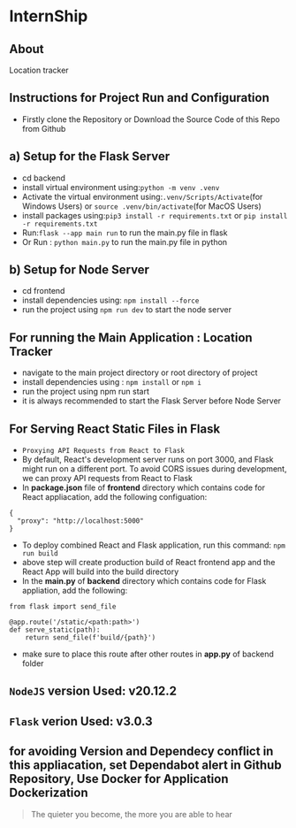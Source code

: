 # InternShip
## About
Location tracker
## Instructions for Project Run and Configuration
* Firstly clone the Repository or Download the Source Code of this Repo from Github
## a) Setup for the Flask Server
* cd backend
* install virtual environment using:```python -m venv .venv```
* Activate the virtual environment using:```.venv/Scripts/Activate```(for Windows Users) or ```source .venv/bin/activate```(for MacOS Users) 
* install packages using:```pip3 install -r requirements.txt``` or ```pip install -r requirements.txt```
* Run:```flask --app main run``` to run the main.py file in flask
* Or Run : ```python main.py``` to run the main.py file in python
## b) Setup for Node Server
* cd frontend
* install dependencies using: ```npm install --force```
* run the project using ```npm run dev``` to start the node server
## For running the Main Application : Location Tracker
* navigate to the main project directory or root directory of project
* install dependencies using : ```npm install``` or ```npm i```
* run the project using npm run start
* it is always recommended to start the Flask Server before Node Server
## For Serving React Static Files in Flask
* `Proxying API Requests from React to Flask`
* By default, React's development server runs on port 3000, and Flask might run on a different port. To avoid CORS issues during development, we can proxy API requests from React to Flask
* In **package.json** file of **frontend** directory which contains code for React appliacation, add the following configuation:
```
{
  "proxy": "http://localhost:5000"
}
```
* To deploy combined React and Flask application, run this command: ```npm run build``` 
* above step will create production build of React frontend app and the React App will build into the build directory
* In the **main.py** of **backend** directory which contains code for Flask appliation, add the following:
```
from flask import send_file

@app.route('/static/<path:path>')
def serve_static(path):
    return send_file(f'build/{path}')
``` 
* make sure to place this route after other routes in **app.py** of backend folder

## `NodeJS` version Used: v20.12.2
## `Flask` verion Used: v3.0.3
## for avoiding Version and Dependecy conflict in this appliacation, set Dependabot alert in Github Repository, Use Docker for Application Dockerization
> The quieter you become, the more you are able to hear